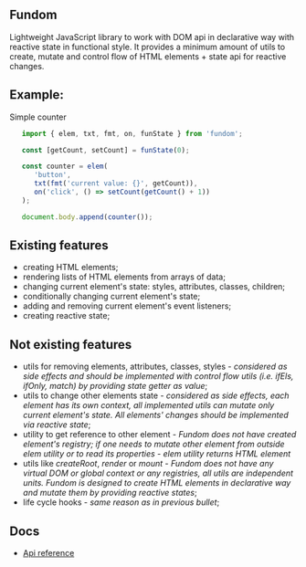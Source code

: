 ## Fundom

Lightweight JavaScript library to work with DOM api in declarative way with reactive state in functional style.
It provides a minimum amount of utils to create, mutate and control flow of HTML elements + state api for reactive changes.

## Example:

Simple counter
```typescript
   import { elem, txt, fmt, on, funState } from 'fundom';

   const [getCount, setCount] = funState(0);

   const counter = elem(
      'button',
      txt(fmt('current value: {}', getCount)),
      on('click', () => setCount(getCount() + 1))
   );

   document.body.append(counter());
```

## Existing features

- creating HTML elements;
- rendering lists of HTML elements from arrays of data;
- changing current element's state: styles, attributes, classes, children;
- conditionally changing current element's state;
- adding and removing current element's event listeners;
- creating reactive state;

## Not existing features

- utils for removing elements, attributes, classes, styles -  *considered as side effects and should be implemented with control flow utils (i.e. ifEls, ifOnly, match) by providing state getter as value*;
- utils to change other elements state - *considered as side effects, each element has its own context, all implemented utils can mutate only current element's state. All elements' changes should be implemented via reactive state*;
- utility to get reference to other element - *Fundom does not have created element's registry; if one needs to mutate other element from outside elem utility or to read its properties - elem utility returns HTML element*
- utils like *createRoot*, *render* or *mount* - *Fundom does not have any virtual DOM or global context or any registries, all utils are independent units. Fundom is designed to create HTML elements in declarative way and mutate them by providing reactive states*;
- life cycle hooks - *same reason as in previous bullet*;

## Docs

- [Api reference](./docs/api-reference.md)